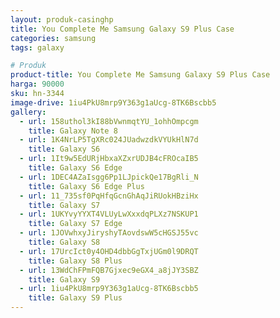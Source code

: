 ```yaml
---
layout: produk-casinghp
title: You Complete Me Samsung Galaxy S9 Plus Case
categories: samsung
tags: galaxy

# Produk
product-title: You Complete Me Samsung Galaxy S9 Plus Case
harga: 90000
sku: hn-3344
image-drive: 1iu4PkU8mrp9Y363g1aUcg-8TK6Bscbb5
gallery:
  - url: 158uthol3kI88bVwnmqtYU_1ohhOmpcgm
    title: Galaxy Note 8
  - url: 1K4NrLP5TgXRc024JUadwzdkVYUkHlN7d
    title: Galaxy S6
  - url: 1It9w5EdURjHbxaXZxrUDJB4cFROcaIB5
    title: Galaxy S6 Edge
  - url: 1DEC4AZaIsgg6Pp1LJpickQe17BgRli_N
    title: Galaxy S6 Edge Plus
  - url: 11_735sf0PqHfqGcnGhAqJiRUokHBziHx
    title: Galaxy S7
  - url: 1UKYvyYYXT4VLUyLwXxxdqPLXz7NSKUP1
    title: Galaxy S7 Edge
  - url: 1JOVwhxyJiryshyTAovdswW5cHGSJ55vc
    title: Galaxy S8
  - url: 17UrcIct0y4OHD4dbbGgTxjUGm0l9DRQT
    title: Galaxy S8 Plus
  - url: 13WdChFPmFQB7Gjxec9eGX4_a8jJY3SBZ
    title: Galaxy S9
  - url: 1iu4PkU8mrp9Y363g1aUcg-8TK6Bscbb5
    title: Galaxy S9 Plus
---
```

